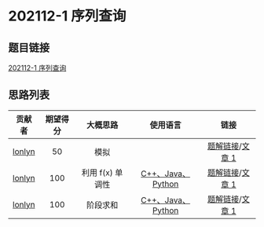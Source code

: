 # 202112-1 序列查询

## 题目链接

[202112-1 序列查询](http://118.190.20.162/view.page?gpid=T138)

## 思路列表

| 贡献者 | 期望得分 | 大概思路 | 使用语言 | 链接 |
| :-: | :-: | :-: | :-: | :-: | 
| [lonlyn](https://github.com/lxlonlyn) | 50 | 模拟 |  | [题解链接](1.md#50)/[文章 1] |
| [lonlyn](https://github.com/lxlonlyn) | 100 | 利用 f(x) 单调性 | [C++、Java、Python](1.md#_1) | [题解链接](1.md#100-fx)/[文章 1] |
| [lonlyn](https://github.com/lxlonlyn) | 100 | 阶段求和 | [C++、Java、Python](1.md#_2) | [题解链接](1.md#100)/[文章 1] |

[文章 1]: 1.md
